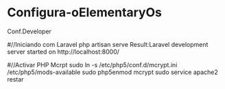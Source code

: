 # Configura-oElementaryOs
Conf.Developer

#//Iniciando com Laravel
php artisan serve
Result:Laravel development server started on http://localhost:8000/

#//Activar PHP Mcrpt
sudo ln -s /etc/php5/conf.d/mcrypt.ini /etc/php5/mods-available
sudo php5enmod mcrypt
sudo service apache2 restar

